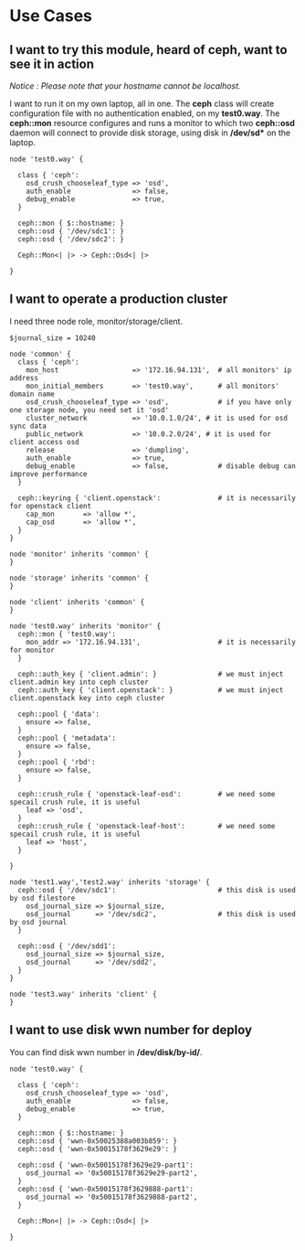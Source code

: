 Use Cases
=========

I want to try this module, heard of ceph, want to see it in action
------------------------------------------------------------------

_Notice : Please note that your hostname cannot be localhost._

I want to run it on my own laptop, all in one. The **ceph** class will create configuration file with no authentication enabled, on my **test0.way**. The **ceph::mon** resource configures and runs a monitor to which two **ceph::osd** daemon will connect to provide disk storage, using disk in **/dev/sd\*** on the laptop.

    node 'test0.way' {

      class { 'ceph':
        osd_crush_chooseleaf_type => 'osd',
        auth_enable               => false,
        debug_enable              => true,
      }

      ceph::mon { $::hostname: }
      ceph::osd { '/dev/sdc1': }
      ceph::osd { '/dev/sdc2': }

      Ceph::Mon<| |> -> Ceph::Osd<| |>

    }

I want to operate a production cluster
---------------------------------------

I need three node role, monitor/storage/client.

    $journal_size = 10240

    node 'common' {
      class { 'ceph':
        mon_host                  => '172.16.94.131',  # all monitors' ip address
        mon_initial_members       => 'test0.way',      # all monitors' domain name
        osd_crush_chooseleaf_type => 'osd',            # if you have only one storage node, you need set it 'osd'
        cluster_network           => '10.0.1.0/24', # it is used for osd sync data
        public_network            => '10.0.2.0/24', # it is used for client access osd
        release                   => 'dumpling',
        auth_enable               => true,
        debug_enable              => false,            # disable debug can improve performance
      }

      ceph::keyring { 'client.openstack':              # it is necessarily for openstack client
        cap_mon       => 'allow *',
        cap_osd       => 'allow *',
      }
    }

    node 'monitor' inherits 'common' {
    }

    node 'storage' inherits 'common' {
    }

    node 'client' inherits 'common' {
    }

    node 'test0.way' inherits 'monitor' {
      ceph::mon { 'test0.way':
        mon_addr => '172.16.94.131',                   # it is necessarily for monitor
      }

      ceph::auth_key { 'client.admin': }               # we must inject client.admin key into ceph cluster
      ceph::auth_key { 'client.openstack': }           # we must inject client.openstack key into ceph cluster

      ceph::pool { 'data':
        ensure => false,
      }
      ceph::pool { 'metadata':
        ensure => false,
      }
      ceph::pool { 'rbd':
        ensure => false,
      }

      ceph::crush_rule { 'openstack-leaf-osd':         # we need some specail crush rule, it is useful
        leaf => 'osd',
      }
      ceph::crush_rule { 'openstack-leaf-host':        # we need some specail crush rule, it is useful
        leaf => 'host',
      }

    }

    node 'test1.way','test2.way' inherits 'storage' {
      ceph::osd { '/dev/sdc1':                         # this disk is used by osd filestore
        osd_journal_size => $journal_size,
        osd_journal      => '/dev/sdc2',               # this disk is used by osd journal
      }

      ceph::osd { '/dev/sdd1':
        osd_journal_size => $journal_size,
        osd_journal      => '/dev/sdd2',
      }
    }

    node 'test3.way' inherits 'client' {
    }

I want to use disk wwn number for deploy
----------------------------------------

You can find disk wwn number in **/dev/disk/by-id/**.

    node 'test0.way' {

      class { 'ceph':
        osd_crush_chooseleaf_type => 'osd',
        auth_enable               => false,
        debug_enable              => true,
      }

      ceph::mon { $::hostname: }
      ceph::osd { 'wwn-0x50025388a003b859': }
      ceph::osd { 'wwn-0x50015178f3629e29': }

      ceph::osd { 'wwn-0x50015178f3629e29-part1':
        osd_journal => '0x50015178f3629e29-part2',
      }
      ceph::osd { 'wwn-0x50015178f3629888-part1':
        osd_journal => '0x50015178f3629888-part2',
      }

      Ceph::Mon<| |> -> Ceph::Osd<| |>

    }
